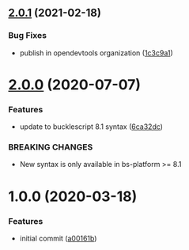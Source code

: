 ## [2.0.1](https://github.com/opendevtools/rescript-intl/compare/v2.0.0...v2.0.1) (2021-02-18)


### Bug Fixes

* publish in opendevtools organization ([1c3c9a1](https://github.com/opendevtools/rescript-intl/commit/1c3c9a1345c6564cff10f82c4db49493b344cc11))

# [2.0.0](https://github.com/believer/re-intl/compare/v1.0.0...v2.0.0) (2020-07-07)


### Features

* update to bucklescript 8.1 syntax ([6ca32dc](https://github.com/believer/re-intl/commit/6ca32dc3ce1f3e6757e320b5ef034a3149342a1c))


### BREAKING CHANGES

* New syntax is only available in bs-platform >= 8.1

# 1.0.0 (2020-03-18)


### Features

* initial commit ([a00161b](https://github.com/believer/re-intl/commit/a00161b9aa5827d7ba80940396d21c67f136e61f))
